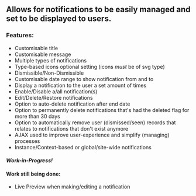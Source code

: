 ## Allows for notifications to be easily managed and set to be displayed to users.

### Features:

* Customisable title
* Customisable message
* Multiple types of notifications
* Type-based icons optional setting (icons *must* be of svg type)
* Dismissible/Non-Dismissible
* Customisable date range to show notification from and to
* Display a notification to the user a set amount of times
* Enable/Disable a/all notification(s)
* Edit/Delete/Restore notifications
* Option to auto-delete notification after end date
* Option to permanently delete notifications that's had the deleted flag for more than 30 days
* Option to automatically remove user (dismissed/seen) records that relates to notifications that don't exist anymore
* AJAX used to improve user-experience and simplify (managing) processes
* Instance/Context-based or global/site-wide notifications

#### *Work-in-Progress!*

#### Work still being done:

* Live Preview when making/editing a notification